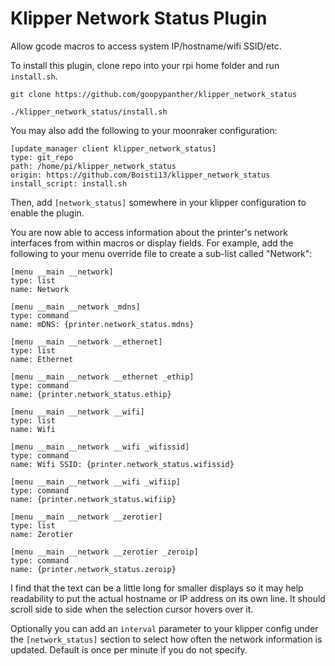 Klipper Network Status Plugin
=============================

Allow gcode macros to access system IP/hostname/wifi SSID/etc.

To install this plugin, clone repo into your rpi home folder and run `install.sh`.

```
git clone https://github.com/goopypanther/klipper_network_status
```

```
./klipper_network_status/install.sh
```

You may also add the following to your moonraker configuration:

```
[update_manager client klipper_network_status]
type: git_repo
path: /home/pi/klipper_network_status
origin: https://github.com/Boisti13/klipper_network_status
install_script: install.sh
```

Then, add `[network_status]` somewhere in your klipper configuration to enable
the plugin.

You are now able to access information about the printer's network interfaces
from within macros or display fields. For example, add the following to your
menu override file to create a sub-list called "Network":

```
[menu __main __network]
type: list
name: Network

[menu __main __network _mdns]
type: command
name: mDNS: {printer.network_status.mdns}

[menu __main __network __ethernet]
type: list
name: Ethernet

[menu __main __network __ethernet _ethip]
type: command
name: {printer.network_status.ethip}

[menu __main __network __wifi]
type: list
name: Wifi

[menu __main __network __wifi _wifissid]
type: command
name: Wifi SSID: {printer.network_status.wifissid}

[menu __main __network __wifi _wifiip]
type: command
name: {printer.network_status.wifiip}

[menu __main __network __zerotier]
type: list
name: Zerotier

[menu __main __network __zerotier _zeroip]
type: command
name: {printer.network_status.zeroip}
```

I find that the text can be a little long for smaller displays so it may help
readability to put the actual hostname or IP address on its own line. It should
scroll side to side when the selection cursor hovers over it.

Optionally you can add an `interval` parameter to your klipper config under the `[network_status]` section to select how often the network information is updated. Default is once per minute if you do not specify.
